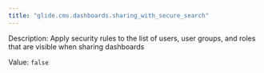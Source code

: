 ```yaml
---
title: "glide.cms.dashboards.sharing_with_secure_search"
---
```


Description: Apply security rules to the list of users, user groups, and roles that are visible when sharing dashboards

Value: `false`